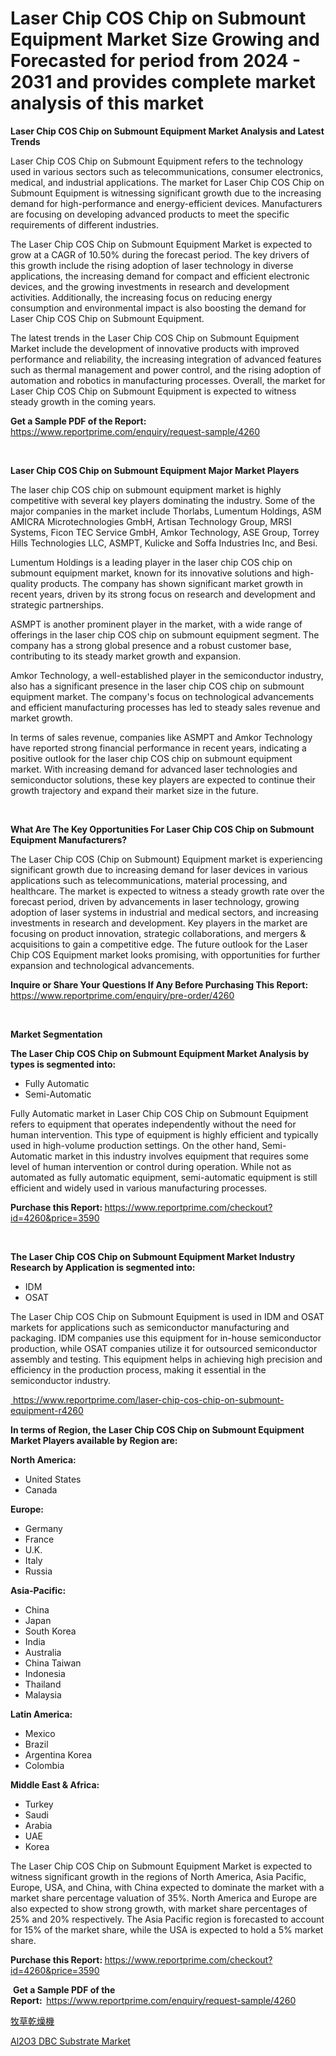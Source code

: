 <p><h1>Laser Chip COS Chip on Submount Equipment Market Size Growing and Forecasted for period from 2024 - 2031 and provides complete market analysis of this market</h1></p><p><strong>Laser Chip COS Chip on Submount Equipment Market Analysis and Latest Trends</strong></p>
<p><p>Laser Chip COS Chip on Submount Equipment refers to the technology used in various sectors such as telecommunications, consumer electronics, medical, and industrial applications. The market for Laser Chip COS Chip on Submount Equipment is witnessing significant growth due to the increasing demand for high-performance and energy-efficient devices. Manufacturers are focusing on developing advanced products to meet the specific requirements of different industries.</p><p>The Laser Chip COS Chip on Submount Equipment Market is expected to grow at a CAGR of 10.50% during the forecast period. The key drivers of this growth include the rising adoption of laser technology in diverse applications, the increasing demand for compact and efficient electronic devices, and the growing investments in research and development activities. Additionally, the increasing focus on reducing energy consumption and environmental impact is also boosting the demand for Laser Chip COS Chip on Submount Equipment.</p><p>The latest trends in the Laser Chip COS Chip on Submount Equipment Market include the development of innovative products with improved performance and reliability, the increasing integration of advanced features such as thermal management and power control, and the rising adoption of automation and robotics in manufacturing processes. Overall, the market for Laser Chip COS Chip on Submount Equipment is expected to witness steady growth in the coming years.</p></p>
<p><strong>Get a Sample PDF of the Report:&nbsp;</strong> <a href="https://www.reportprime.com/enquiry/request-sample/4260">https://www.reportprime.com/enquiry/request-sample/4260</a></p>
<p>&nbsp;</p>
<p><strong>Laser Chip COS Chip on Submount Equipment Major Market Players</strong></p>
<p><p>The laser chip COS chip on submount equipment market is highly competitive with several key players dominating the industry. Some of the major companies in the market include Thorlabs, Lumentum Holdings, ASM AMICRA Microtechnologies GmbH, Artisan Technology Group, MRSI Systems, Ficon TEC Service GmbH, Amkor Technology, ASE Group, Torrey Hills Technologies LLC, ASMPT, Kulicke and Soffa Industries Inc, and Besi.</p><p>Lumentum Holdings is a leading player in the laser chip COS chip on submount equipment market, known for its innovative solutions and high-quality products. The company has shown significant market growth in recent years, driven by its strong focus on research and development and strategic partnerships.</p><p>ASMPT is another prominent player in the market, with a wide range of offerings in the laser chip COS chip on submount equipment segment. The company has a strong global presence and a robust customer base, contributing to its steady market growth and expansion.</p><p>Amkor Technology, a well-established player in the semiconductor industry, also has a significant presence in the laser chip COS chip on submount equipment market. The company's focus on technological advancements and efficient manufacturing processes has led to steady sales revenue and market growth.</p><p>In terms of sales revenue, companies like ASMPT and Amkor Technology have reported strong financial performance in recent years, indicating a positive outlook for the laser chip COS chip on submount equipment market. With increasing demand for advanced laser technologies and semiconductor solutions, these key players are expected to continue their growth trajectory and expand their market size in the future.</p></p>
<p>&nbsp;</p>
<p><strong>What Are The Key Opportunities For Laser Chip COS Chip on Submount Equipment Manufacturers?</strong></p>
<p><p>The Laser Chip COS (Chip on Submount) Equipment market is experiencing significant growth due to increasing demand for laser devices in various applications such as telecommunications, material processing, and healthcare. The market is expected to witness a steady growth rate over the forecast period, driven by advancements in laser technology, growing adoption of laser systems in industrial and medical sectors, and increasing investments in research and development. Key players in the market are focusing on product innovation, strategic collaborations, and mergers & acquisitions to gain a competitive edge. The future outlook for the Laser Chip COS Equipment market looks promising, with opportunities for further expansion and technological advancements.</p></p>
<p><strong>Inquire or Share Your Questions If Any Before Purchasing This Report:</strong> <a href="https://www.reportprime.com/enquiry/pre-order/4260">https://www.reportprime.com/enquiry/pre-order/4260</a></p>
<p>&nbsp;</p>
<p><strong>Market Segmentation</strong></p>
<p><strong>The Laser Chip COS Chip on Submount Equipment Market Analysis by types is segmented into:</strong></p>
<p><ul><li>Fully Automatic</li><li>Semi-Automatic</li></ul></p>
<p><p>Fully Automatic market in Laser Chip COS Chip on Submount Equipment refers to equipment that operates independently without the need for human intervention. This type of equipment is highly efficient and typically used in high-volume production settings. On the other hand, Semi-Automatic market in this industry involves equipment that requires some level of human intervention or control during operation. While not as automated as fully automatic equipment, semi-automatic equipment is still efficient and widely used in various manufacturing processes.</p></p>
<p><strong>Purchase this Report:&nbsp;</strong><a href="https://www.reportprime.com/checkout?id=4260&price=3590">https://www.reportprime.com/checkout?id=4260&price=3590</a></p>
<p>&nbsp;</p>
<p><strong>The Laser Chip COS Chip on Submount Equipment Market Industry Research by Application is segmented into:</strong></p>
<p><ul><li>IDM</li><li>OSAT</li></ul></p>
<p><p>The Laser Chip COS Chip on Submount Equipment is used in IDM and OSAT markets for applications such as semiconductor manufacturing and packaging. IDM companies use this equipment for in-house semiconductor production, while OSAT companies utilize it for outsourced semiconductor assembly and testing. This equipment helps in achieving high precision and efficiency in the production process, making it essential in the semiconductor industry.</p></p>
<p><a href="https://www.reportprime.com/laser-chip-cos-chip-on-submount-equipment-r4260">&nbsp;https://www.reportprime.com/laser-chip-cos-chip-on-submount-equipment-r4260</a></p>
<p><strong>In terms of Region, the Laser Chip COS Chip on Submount Equipment Market Players available by Region are:</strong></p>
<p>
    <p> <strong> North America: </strong>
        <ul>
            <li>United States</li>
            <li>Canada</li>
        </ul>
        </p> 
    <p> <strong> Europe: </strong>
        <ul>
            <li>Germany</li>
            <li>France</li>
            <li>U.K.</li>
            <li>Italy</li>
            <li>Russia</li>
        </ul>
        </p> 
    <p> <strong> Asia-Pacific: </strong>
        <ul>
            <li>China</li>
            <li>Japan</li>
            <li>South Korea</li>
            <li>India</li>
            <li>Australia</li>
            <li>China Taiwan</li>
            <li>Indonesia</li>
            <li>Thailand</li>
            <li>Malaysia</li>
        </ul>
        </p> 
    <p> <strong> Latin America: </strong>
        <ul>
            <li>Mexico</li>
            <li>Brazil</li>
            <li>Argentina Korea</li>
            <li>Colombia</li>
        </ul>
        </p> 
    <p> <strong> Middle East & Africa: </strong>
        <ul>
            <li>Turkey</li>
            <li>Saudi</li>
            <li>Arabia</li>
            <li>UAE</li>
            <li>Korea</li>
        </ul>
    </p>
    </p>
<p><p>The Laser Chip COS Chip on Submount Equipment Market is expected to witness significant growth in the regions of North America, Asia Pacific, Europe, USA, and China, with China expected to dominate the market with a market share percentage valuation of 35%. North America and Europe are also expected to show strong growth, with market share percentages of 25% and 20% respectively. The Asia Pacific region is forecasted to account for 15% of the market share, while the USA is expected to hold a 5% market share.</p></p>
<p><strong>Purchase this Report: </strong><a href="https://www.reportprime.com/checkout?id=4260&price=3590">https://www.reportprime.com/checkout?id=4260&price=3590</a></p>
<p>&nbsp;<strong>Get a Sample PDF of the Report:&nbsp;&nbsp;</strong><a href="https://www.reportprime.com/enquiry/request-sample/4260">https://www.reportprime.com/enquiry/request-sample/4260</a></p>
<p><strong></strong></p>
<p><p><a href="https://github.com/oqxogxyvqe90775/Market-Research-Report-List-2/blob/main/421746873493.md">牧草乾燥機</a></p><p><a href="https://github.com/gracielawharr/Market-Research-Report-List-1/blob/main/al2o3-dbc-substrate-market.md">Al2O3 DBC Substrate Market</a></p></p>